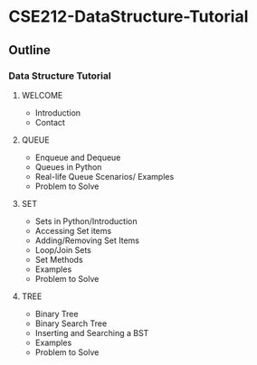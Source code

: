 # CSE212-DataStructure-Tutorial

## Outline

### Data Structure Tutorial

1.	WELCOME
    - Introduction
    - Contact

2.	QUEUE
    - Enqueue and Dequeue
    - Queues in Python
    - Real-life Queue Scenarios/ Examples
    - Problem to Solve

3.	SET
    - Sets in Python/Introduction
    - Accessing Set items
    - Adding/Removing Set Items
    - Loop/Join Sets
    - Set Methods
    - Examples
    - Problem to Solve

4.	TREE
    - Binary Tree
    - Binary Search Tree
    - Inserting and Searching a BST
    - Examples
    - Problem to Solve
